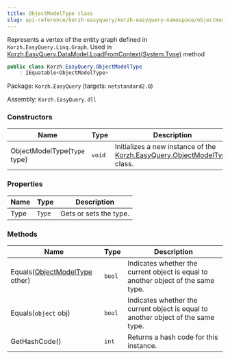 ```yaml
---
title: ObjectModelType class
slug: api-reference/korzh-easyquery/korzh-easyquery-namespace/objectmodeltype-class
---
```


Represents a vertex of the entity graph defined in `Korzh.EasyQuery.Linq.Graph`.  Used in [Korzh.EasyQuery.DataModel.LoadFromContext(System.Type)](//easyquery/docs/api-reference/korzh-easyquery/korzh-easyquery-namespace/datamodel-class) method
```csharp
public class Korzh.EasyQuery.ObjectModelType
    : IEquatable<ObjectModelType>

```
Package: `Korzh.EasyQuery` (targets: `netstandard2.0`)

Assembly: `Korzh.EasyQuery.dll`

### Constructors

| Name | Type | Description | 
| --- | --- | --- | 
| ObjectModelType(`Type` type) | `void` | Initializes a new instance of the [Korzh.EasyQuery.ObjectModelType](//easyquery/docs/api-reference/korzh-easyquery/korzh-easyquery-namespace/objectmodeltype-class) class. | 


### Properties

| Name | Type | Description | 
| --- | --- | --- | 
| Type | `Type` | Gets or sets the type. | 


### Methods

| Name | Type | Description | 
| --- | --- | --- | 
| Equals([ObjectModelType](//easyquery/docs/api-reference/korzh-easyquery/korzh-easyquery-namespace/objectmodeltype-class) other) | `bool` | Indicates whether the current object is equal to another object of the same type. | 
| Equals(`object` obj) | `bool` | Indicates whether the current object is equal to another object of the same type. | 
| GetHashCode() | `int` | Returns a hash code for this instance. |